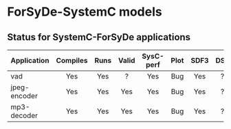 # ForSyDe-SystemC models

## Status for SystemC-ForSyDe applications

| Application  | Compiles | Runs | Valid | SysC-perf | Plot | SDF3 | DSE | Maps on |
| ------------ |:--------:|:----:|:-----:|:---------:|:----:|:----:|:---:| ------- | 
| vad          | Yes      | Yes  | ?     | Yes       | Bug  | Yes  | ?   | ?       |
| jpeg-encoder | Yes      | Yes  | Yes   | Yes       | Bug  | Yes  | ?   | ?       |
| mp3-decoder  | Yes      | Yes  | Yes   | Yes       | Bug  | Yes  | ?   | ?       |
